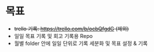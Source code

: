 # 목표

- ~~trello 기록: https://trello.com/b/ocbQfgdG (제외)~~
- 일일 목표 기록 및 회고 기록용 Repo
- 월별 folder 안에 일일 단위로 기록 세분화 및 목표 설정 & 기록
